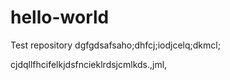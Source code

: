 # hello-world
Test repository
dgfgdsafsaho;dhfcj;iodjcelq;dkmcl;


cjdqllfhcifelkjdsfncieklrdsjcmlkds.,jml,
